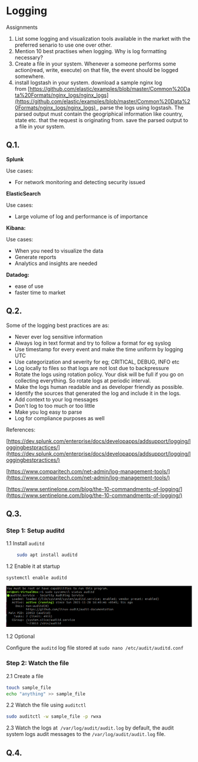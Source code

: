 # Logging

Assignments

1. List some logging and visualization tools available in the market with the preferred senario to use one over other.
2. Mention 10 best practises when logging. Why is log formatting necessary?
3. Create a file in your system. Whenever a someone performs some action(read, write, execute) on that file, the event should be logged somewhere.
4. install logstash in your system. download a sample nginx log from [https://github.com/elastic/examples/blob/master/Common%20Data%20Formats/nginx_logs/nginx_logs](https://github.com/elastic/examples/blob/master/Common%20Data%20Formats/nginx_logs/nginx_logs) , parse the logs using logstash. The parsed output must contain the geogriphical information like country, state etc. that the request is originating from. save the parsed output to a file in your system.

## Q.1.

**Splunk**

Use cases:

- For network monitoring and detecting security issued

**ElasticSearch**

Use cases:

- Large volume of log and performance is of importance

**Kibana:**

Use cases:

- When you need to visualize the data
- Generate reports
- Analytics and insights are needed

**Datadog:**

- ease of use
- faster time to market

## Q.2.

Some of the logging best practices are as:

- Never ever log sensitive information
- Always log in text format and try to follow a format for eg syslog
- Use timestamp for every event and make the time uniform by logging UTC
- Use categorization and severity for eg; CRITICAL, DEBUG, INFO etc
- Log locally to files so that logs are not lost due to backpressure
- Rotate the logs using rotation policy. Your disk will be full if you go on collecting everything. So rotate logs at periodic interval.
- Make the logs human readable and as developer friendly as possible.
- Identify the sources that generated the log and include it in the logs.
- Add context to your log messages
- Don't log to too much or too little
- Make you log easy to parse
- Log for compliance purposes as well

References:

[https://dev.splunk.com/enterprise/docs/developapps/addsupport/logging/loggingbestpractices/](https://dev.splunk.com/enterprise/docs/developapps/addsupport/logging/loggingbestpractices/)

[https://www.comparitech.com/net-admin/log-management-tools/](https://www.comparitech.com/net-admin/log-management-tools/)

[https://www.sentinelone.com/blog/the-10-commandments-of-logging/](https://www.sentinelone.com/blog/the-10-commandments-of-logging/)

## Q.3.

### Step 1: Setup auditd

1.1 Install `auditd`

```bash
	sudo apt install auditd
```

1.2 Enable it at startup

```bash
systemctl enable auditd
```

![Untitled](images/Untitled.png)

1.2 Optional

Configure the `auditd` log file stored at `sudo nano /etc/audit/auditd.conf`

### Step 2: Watch the file

2.1 Create a file

```bash
touch sample_file
echo "anything" >> sample_file
```

2.2 Watch the file using `auditctl`

```bash
sudo auditctl -w sample_file -p rwxa
```

2.3 Watch the logs at  `/var/log/audit/audit.log` by  default, the audit system logs audit messages to the `/var/log/audit/audit.log` file.

## Q.4.
